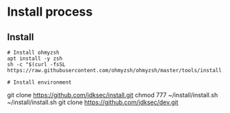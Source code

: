 # Install process

## Install

```
# Install ohmyzsh
apt install -y zsh
sh -c "$(curl -fsSL https://raw.githubusercontent.com/ohmyzsh/ohmyzsh/master/tools/install.sh)"

# Install environment

```
git clone https://github.com/jdksec/install.git
chmod 777 ~/install/install.sh
~/install/install.sh
git clone https://github.com/jdksec/dev.git
```
